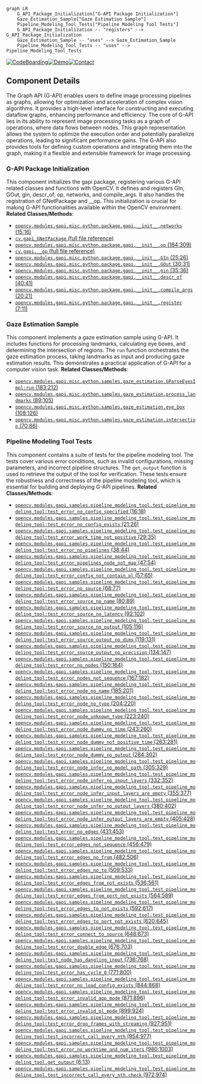 ```mermaid
graph LR
    G_API_Package_Initialization["G-API Package Initialization"]
    Gaze_Estimation_Sample["Gaze Estimation Sample"]
    Pipeline_Modeling_Tool_Tests["Pipeline Modeling Tool Tests"]
    G_API_Package_Initialization -- "registers" --> G_API_Package_Initialization
    Gaze_Estimation_Sample -- "uses" --> Gaze_Estimation_Sample
    Pipeline_Modeling_Tool_Tests -- "uses" --> Pipeline_Modeling_Tool_Tests
```
[![CodeBoarding](https://img.shields.io/badge/Generated%20by-CodeBoarding-9cf?style=flat-square)](https://github.com/CodeBoarding/CodeBoarding)[![Demo](https://img.shields.io/badge/Try%20our-Demo-blue?style=flat-square)](https://www.codeboarding.org/demo)[![Contact](https://img.shields.io/badge/Contact%20us%20-%20codeboarding@gmail.com-lightgrey?style=flat-square)](mailto:codeboarding@gmail.com)

## Component Details

The Graph API (G-API) enables users to define image processing pipelines as graphs, allowing for optimization and acceleration of complex vision algorithms. It provides a high-level interface for constructing and executing dataflow graphs, enhancing performance and efficiency. The core of G-API lies in its ability to represent image processing tasks as a graph of operations, where data flows between nodes. This graph representation allows the system to optimize the execution order and potentially parallelize operations, leading to significant performance gains. The G-API also provides tools for defining custom operations and integrating them into the graph, making it a flexible and extensible framework for image processing.

### G-API Package Initialization
This component initializes the gapi package, registering various G-API related classes and functions with OpenCV. It defines and registers GIn, GOut, gin, descr_of, op, networks, and compile_args. It also handles the registration of GNetPackage and __op. This initialization is crucial for making G-API functionalities available within the OpenCV environment.
**Related Classes/Methods**:

- <a href="https://github.com/opencv/opencv/blob/master/modules/gapi/misc/python/package/gapi/__init__.py#L15-L16" target="_blank" rel="noopener noreferrer">`opencv.modules.gapi.misc.python.package.gapi.__init__.networks` (15:16)</a>
- <a href="https://github.com/opencv/opencv/blob/master/apps/python_app_test.py#LNone-LNone" target="_blank" rel="noopener noreferrer">`cv.gapi_GNetPackage` (full file reference)</a>
- <a href="https://github.com/opencv/opencv/blob/master/modules/gapi/misc/python/package/gapi/__init__.py#L184-L309" target="_blank" rel="noopener noreferrer">`opencv.modules.gapi.misc.python.package.gapi.__init__.op` (184:309)</a>
- <a href="https://github.com/opencv/opencv/blob/master/apps/python_app_test.py#LNone-LNone" target="_blank" rel="noopener noreferrer">`cv.gapi.__op` (full file reference)</a>
- <a href="https://github.com/opencv/opencv/blob/master/modules/gapi/misc/python/package/gapi/__init__.py#L25-L26" target="_blank" rel="noopener noreferrer">`opencv.modules.gapi.misc.python.package.gapi.__init__.GIn` (25:26)</a>
- <a href="https://github.com/opencv/opencv/blob/master/modules/gapi/misc/python/package/gapi/__init__.py#L30-L31" target="_blank" rel="noopener noreferrer">`opencv.modules.gapi.misc.python.package.gapi.__init__.GOut` (30:31)</a>
- <a href="https://github.com/opencv/opencv/blob/master/modules/gapi/misc/python/package/gapi/__init__.py#L35-L36" target="_blank" rel="noopener noreferrer">`opencv.modules.gapi.misc.python.package.gapi.__init__.gin` (35:36)</a>
- <a href="https://github.com/opencv/opencv/blob/master/modules/gapi/misc/python/package/gapi/__init__.py#L40-L41" target="_blank" rel="noopener noreferrer">`opencv.modules.gapi.misc.python.package.gapi.__init__.descr_of` (40:41)</a>
- <a href="https://github.com/opencv/opencv/blob/master/modules/gapi/misc/python/package/gapi/__init__.py#L20-L21" target="_blank" rel="noopener noreferrer">`opencv.modules.gapi.misc.python.package.gapi.__init__.compile_args` (20:21)</a>
- <a href="https://github.com/opencv/opencv/blob/master/modules/gapi/misc/python/package/gapi/__init__.py#L7-L11" target="_blank" rel="noopener noreferrer">`opencv.modules.gapi.misc.python.package.gapi.__init__.register` (7:11)</a>


### Gaze Estimation Sample
This component implements a gaze estimation sample using G-API. It includes functions for processing landmarks, calculating eye boxes, and determining the intersection of regions. The `run` function orchestrates the gaze estimation process, taking landmarks as input and producing gaze estimation results. This demonstrates a practical application of G-API for a computer vision task.
**Related Classes/Methods**:

- <a href="https://github.com/opencv/opencv/blob/master/modules/gapi/misc/python/samples/gaze_estimation.py#L183-L212" target="_blank" rel="noopener noreferrer">`opencv.modules.gapi.misc.python.samples.gaze_estimation.GParseEyesImpl:run` (183:212)</a>
- <a href="https://github.com/opencv/opencv/blob/master/modules/gapi/misc/python/samples/gaze_estimation.py#L89-L105" target="_blank" rel="noopener noreferrer">`opencv.modules.gapi.misc.python.samples.gaze_estimation.process_landmarks` (89:105)</a>
- <a href="https://github.com/opencv/opencv/blob/master/modules/gapi/misc/python/samples/gaze_estimation.py#L108-L126" target="_blank" rel="noopener noreferrer">`opencv.modules.gapi.misc.python.samples.gaze_estimation.eye_box` (108:126)</a>
- <a href="https://github.com/opencv/opencv/blob/master/modules/gapi/misc/python/samples/gaze_estimation.py#L70-L86" target="_blank" rel="noopener noreferrer">`opencv.modules.gapi.misc.python.samples.gaze_estimation.intersection` (70:86)</a>


### Pipeline Modeling Tool Tests
This component contains a suite of tests for the pipeline modeling tool. The tests cover various error conditions, such as invalid configurations, missing parameters, and incorrect pipeline structures. The `get_output` function is used to retrieve the output of the tool for verification. These tests ensure the robustness and correctness of the pipeline modeling tool, which is essential for building and deploying G-API pipelines.
**Related Classes/Methods**:

- <a href="https://github.com/opencv/opencv/blob/master/modules/gapi/samples/pipeline_modeling_tool/test_pipeline_modeling_tool.py#L16-L18" target="_blank" rel="noopener noreferrer">`opencv.modules.gapi.samples.pipeline_modeling_tool.test_pipeline_modeling_tool:test_error_no_config_specified` (16:18)</a>
- <a href="https://github.com/opencv/opencv/blob/master/modules/gapi/samples/pipeline_modeling_tool/test_pipeline_modeling_tool.py#L21-L26" target="_blank" rel="noopener noreferrer">`opencv.modules.gapi.samples.pipeline_modeling_tool.test_pipeline_modeling_tool:test_error_no_config_exists` (21:26)</a>
- <a href="https://github.com/opencv/opencv/blob/master/modules/gapi/samples/pipeline_modeling_tool/test_pipeline_modeling_tool.py#L29-L35" target="_blank" rel="noopener noreferrer">`opencv.modules.gapi.samples.pipeline_modeling_tool.test_pipeline_modeling_tool:test_error_work_time_not_positive` (29:35)</a>
- <a href="https://github.com/opencv/opencv/blob/master/modules/gapi/samples/pipeline_modeling_tool/test_pipeline_modeling_tool.py#L38-L44" target="_blank" rel="noopener noreferrer">`opencv.modules.gapi.samples.pipeline_modeling_tool.test_pipeline_modeling_tool:test_error_no_pipelines` (38:44)</a>
- <a href="https://github.com/opencv/opencv/blob/master/modules/gapi/samples/pipeline_modeling_tool/test_pipeline_modeling_tool.py#L47-L54" target="_blank" rel="noopener noreferrer">`opencv.modules.gapi.samples.pipeline_modeling_tool.test_pipeline_modeling_tool:test_error_pipelines_node_not_map` (47:54)</a>
- <a href="https://github.com/opencv/opencv/blob/master/modules/gapi/samples/pipeline_modeling_tool/test_pipeline_modeling_tool.py#L57-L65" target="_blank" rel="noopener noreferrer">`opencv.modules.gapi.samples.pipeline_modeling_tool.test_pipeline_modeling_tool:test_error_config_not_contain_pl` (57:65)</a>
- <a href="https://github.com/opencv/opencv/blob/master/modules/gapi/samples/pipeline_modeling_tool/test_pipeline_modeling_tool.py#L68-L77" target="_blank" rel="noopener noreferrer">`opencv.modules.gapi.samples.pipeline_modeling_tool.test_pipeline_modeling_tool:test_error_no_source` (68:77)</a>
- <a href="https://github.com/opencv/opencv/blob/master/modules/gapi/samples/pipeline_modeling_tool/test_pipeline_modeling_tool.py#L80-L89" target="_blank" rel="noopener noreferrer">`opencv.modules.gapi.samples.pipeline_modeling_tool.test_pipeline_modeling_tool:test_error_source_no_name` (80:89)</a>
- <a href="https://github.com/opencv/opencv/blob/master/modules/gapi/samples/pipeline_modeling_tool/test_pipeline_modeling_tool.py#L92-L102" target="_blank" rel="noopener noreferrer">`opencv.modules.gapi.samples.pipeline_modeling_tool.test_pipeline_modeling_tool:test_error_source_no_latency` (92:102)</a>
- <a href="https://github.com/opencv/opencv/blob/master/modules/gapi/samples/pipeline_modeling_tool/test_pipeline_modeling_tool.py#L105-L116" target="_blank" rel="noopener noreferrer">`opencv.modules.gapi.samples.pipeline_modeling_tool.test_pipeline_modeling_tool:test_error_source_no_output` (105:116)</a>
- <a href="https://github.com/opencv/opencv/blob/master/modules/gapi/samples/pipeline_modeling_tool/test_pipeline_modeling_tool.py#L119-L131" target="_blank" rel="noopener noreferrer">`opencv.modules.gapi.samples.pipeline_modeling_tool.test_pipeline_modeling_tool:test_error_source_output_no_dims` (119:131)</a>
- <a href="https://github.com/opencv/opencv/blob/master/modules/gapi/samples/pipeline_modeling_tool/test_pipeline_modeling_tool.py#L134-L147" target="_blank" rel="noopener noreferrer">`opencv.modules.gapi.samples.pipeline_modeling_tool.test_pipeline_modeling_tool:test_error_source_output_no_precision` (134:147)</a>
- <a href="https://github.com/opencv/opencv/blob/master/modules/gapi/samples/pipeline_modeling_tool/test_pipeline_modeling_tool.py#L150-L164" target="_blank" rel="noopener noreferrer">`opencv.modules.gapi.samples.pipeline_modeling_tool.test_pipeline_modeling_tool:test_error_no_nodes` (150:164)</a>
- <a href="https://github.com/opencv/opencv/blob/master/modules/gapi/samples/pipeline_modeling_tool/test_pipeline_modeling_tool.py#L167-L182" target="_blank" rel="noopener noreferrer">`opencv.modules.gapi.samples.pipeline_modeling_tool.test_pipeline_modeling_tool:test_error_nodes_not_sequence` (167:182)</a>
- <a href="https://github.com/opencv/opencv/blob/master/modules/gapi/samples/pipeline_modeling_tool/test_pipeline_modeling_tool.py#L185-L201" target="_blank" rel="noopener noreferrer">`opencv.modules.gapi.samples.pipeline_modeling_tool.test_pipeline_modeling_tool:test_error_node_no_name` (185:201)</a>
- <a href="https://github.com/opencv/opencv/blob/master/modules/gapi/samples/pipeline_modeling_tool/test_pipeline_modeling_tool.py#L204-L220" target="_blank" rel="noopener noreferrer">`opencv.modules.gapi.samples.pipeline_modeling_tool.test_pipeline_modeling_tool:test_error_node_no_type` (204:220)</a>
- <a href="https://github.com/opencv/opencv/blob/master/modules/gapi/samples/pipeline_modeling_tool/test_pipeline_modeling_tool.py#L223-L240" target="_blank" rel="noopener noreferrer">`opencv.modules.gapi.samples.pipeline_modeling_tool.test_pipeline_modeling_tool:test_error_node_unknown_type` (223:240)</a>
- <a href="https://github.com/opencv/opencv/blob/master/modules/gapi/samples/pipeline_modeling_tool/test_pipeline_modeling_tool.py#L243-L260" target="_blank" rel="noopener noreferrer">`opencv.modules.gapi.samples.pipeline_modeling_tool.test_pipeline_modeling_tool:test_error_node_dummy_no_time` (243:260)</a>
- <a href="https://github.com/opencv/opencv/blob/master/modules/gapi/samples/pipeline_modeling_tool/test_pipeline_modeling_tool.py#L263-L281" target="_blank" rel="noopener noreferrer">`opencv.modules.gapi.samples.pipeline_modeling_tool.test_pipeline_modeling_tool:test_error_node_dummy_not_positive_time` (263:281)</a>
- <a href="https://github.com/opencv/opencv/blob/master/modules/gapi/samples/pipeline_modeling_tool/test_pipeline_modeling_tool.py#L284-L302" target="_blank" rel="noopener noreferrer">`opencv.modules.gapi.samples.pipeline_modeling_tool.test_pipeline_modeling_tool:test_error_node_dummy_no_output` (284:302)</a>
- <a href="https://github.com/opencv/opencv/blob/master/modules/gapi/samples/pipeline_modeling_tool/test_pipeline_modeling_tool.py#L305-L329" target="_blank" rel="noopener noreferrer">`opencv.modules.gapi.samples.pipeline_modeling_tool.test_pipeline_modeling_tool:test_error_node_infer_no_model_path` (305:329)</a>
- <a href="https://github.com/opencv/opencv/blob/master/modules/gapi/samples/pipeline_modeling_tool/test_pipeline_modeling_tool.py#L332-L352" target="_blank" rel="noopener noreferrer">`opencv.modules.gapi.samples.pipeline_modeling_tool.test_pipeline_modeling_tool:test_error_node_infer_no_input_layers` (332:352)</a>
- <a href="https://github.com/opencv/opencv/blob/master/modules/gapi/samples/pipeline_modeling_tool/test_pipeline_modeling_tool.py#L355-L377" target="_blank" rel="noopener noreferrer">`opencv.modules.gapi.samples.pipeline_modeling_tool.test_pipeline_modeling_tool:test_error_node_infer_input_layers_are_empty` (355:377)</a>
- <a href="https://github.com/opencv/opencv/blob/master/modules/gapi/samples/pipeline_modeling_tool/test_pipeline_modeling_tool.py#L380-L402" target="_blank" rel="noopener noreferrer">`opencv.modules.gapi.samples.pipeline_modeling_tool.test_pipeline_modeling_tool:test_error_node_infer_no_output_layers` (380:402)</a>
- <a href="https://github.com/opencv/opencv/blob/master/modules/gapi/samples/pipeline_modeling_tool/test_pipeline_modeling_tool.py#L405-L428" target="_blank" rel="noopener noreferrer">`opencv.modules.gapi.samples.pipeline_modeling_tool.test_pipeline_modeling_tool:test_error_node_infer_output_layers_are_empty` (405:428)</a>
- <a href="https://github.com/opencv/opencv/blob/master/modules/gapi/samples/pipeline_modeling_tool/test_pipeline_modeling_tool.py#L431-L453" target="_blank" rel="noopener noreferrer">`opencv.modules.gapi.samples.pipeline_modeling_tool.test_pipeline_modeling_tool:test_error_no_edges` (431:453)</a>
- <a href="https://github.com/opencv/opencv/blob/master/modules/gapi/samples/pipeline_modeling_tool/test_pipeline_modeling_tool.py#L456-L479" target="_blank" rel="noopener noreferrer">`opencv.modules.gapi.samples.pipeline_modeling_tool.test_pipeline_modeling_tool:test_error_edges_not_sequence` (456:479)</a>
- <a href="https://github.com/opencv/opencv/blob/master/modules/gapi/samples/pipeline_modeling_tool/test_pipeline_modeling_tool.py#L482-L506" target="_blank" rel="noopener noreferrer">`opencv.modules.gapi.samples.pipeline_modeling_tool.test_pipeline_modeling_tool:test_error_edges_no_from` (482:506)</a>
- <a href="https://github.com/opencv/opencv/blob/master/modules/gapi/samples/pipeline_modeling_tool/test_pipeline_modeling_tool.py#L509-L533" target="_blank" rel="noopener noreferrer">`opencv.modules.gapi.samples.pipeline_modeling_tool.test_pipeline_modeling_tool:test_error_edges_no_to` (509:533)</a>
- <a href="https://github.com/opencv/opencv/blob/master/modules/gapi/samples/pipeline_modeling_tool/test_pipeline_modeling_tool.py#L536-L561" target="_blank" rel="noopener noreferrer">`opencv.modules.gapi.samples.pipeline_modeling_tool.test_pipeline_modeling_tool:test_error_edges_from_not_exists` (536:561)</a>
- <a href="https://github.com/opencv/opencv/blob/master/modules/gapi/samples/pipeline_modeling_tool/test_pipeline_modeling_tool.py#L564-L589" target="_blank" rel="noopener noreferrer">`opencv.modules.gapi.samples.pipeline_modeling_tool.test_pipeline_modeling_tool:test_error_edges_from_port_not_exists` (564:589)</a>
- <a href="https://github.com/opencv/opencv/blob/master/modules/gapi/samples/pipeline_modeling_tool/test_pipeline_modeling_tool.py#L592-L617" target="_blank" rel="noopener noreferrer">`opencv.modules.gapi.samples.pipeline_modeling_tool.test_pipeline_modeling_tool:test_error_edges_to_not_exists` (592:617)</a>
- <a href="https://github.com/opencv/opencv/blob/master/modules/gapi/samples/pipeline_modeling_tool/test_pipeline_modeling_tool.py#L620-L645" target="_blank" rel="noopener noreferrer">`opencv.modules.gapi.samples.pipeline_modeling_tool.test_pipeline_modeling_tool:test_error_edges_to_port_not_exists` (620:645)</a>
- <a href="https://github.com/opencv/opencv/blob/master/modules/gapi/samples/pipeline_modeling_tool/test_pipeline_modeling_tool.py#L648-L673" target="_blank" rel="noopener noreferrer">`opencv.modules.gapi.samples.pipeline_modeling_tool.test_pipeline_modeling_tool:test_error_connect_to_source` (648:673)</a>
- <a href="https://github.com/opencv/opencv/blob/master/modules/gapi/samples/pipeline_modeling_tool/test_pipeline_modeling_tool.py#L676-L703" target="_blank" rel="noopener noreferrer">`opencv.modules.gapi.samples.pipeline_modeling_tool.test_pipeline_modeling_tool:test_error_double_edge` (676:703)</a>
- <a href="https://github.com/opencv/opencv/blob/master/modules/gapi/samples/pipeline_modeling_tool/test_pipeline_modeling_tool.py#L736-L768" target="_blank" rel="noopener noreferrer">`opencv.modules.gapi.samples.pipeline_modeling_tool.test_pipeline_modeling_tool:test_node_has_dangling_input` (736:768)</a>
- <a href="https://github.com/opencv/opencv/blob/master/modules/gapi/samples/pipeline_modeling_tool/test_pipeline_modeling_tool.py#L771-L800" target="_blank" rel="noopener noreferrer">`opencv.modules.gapi.samples.pipeline_modeling_tool.test_pipeline_modeling_tool:test_error_has_cycle_0` (771:800)</a>
- <a href="https://github.com/opencv/opencv/blob/master/modules/gapi/samples/pipeline_modeling_tool/test_pipeline_modeling_tool.py#L844-L868" target="_blank" rel="noopener noreferrer">`opencv.modules.gapi.samples.pipeline_modeling_tool.test_pipeline_modeling_tool:test_error_no_load_config_exists` (844:868)</a>
- <a href="https://github.com/opencv/opencv/blob/master/modules/gapi/samples/pipeline_modeling_tool/test_pipeline_modeling_tool.py#L871-L896" target="_blank" rel="noopener noreferrer">`opencv.modules.gapi.samples.pipeline_modeling_tool.test_pipeline_modeling_tool:test_error_invalid_app_mode` (871:896)</a>
- <a href="https://github.com/opencv/opencv/blob/master/modules/gapi/samples/pipeline_modeling_tool/test_pipeline_modeling_tool.py#L899-L924" target="_blank" rel="noopener noreferrer">`opencv.modules.gapi.samples.pipeline_modeling_tool.test_pipeline_modeling_tool:test_error_invalid_pl_mode` (899:924)</a>
- <a href="https://github.com/opencv/opencv/blob/master/modules/gapi/samples/pipeline_modeling_tool/test_pipeline_modeling_tool.py#L927-L951" target="_blank" rel="noopener noreferrer">`opencv.modules.gapi.samples.pipeline_modeling_tool.test_pipeline_modeling_tool:test_error_drop_frames_with_streaming` (927:951)</a>
- <a href="https://github.com/opencv/opencv/blob/master/modules/gapi/samples/pipeline_modeling_tool/test_pipeline_modeling_tool.py#L954-L977" target="_blank" rel="noopener noreferrer">`opencv.modules.gapi.samples.pipeline_modeling_tool.test_pipeline_modeling_tool:test_incorrect_call_every_nth` (954:977)</a>
- <a href="https://github.com/opencv/opencv/blob/master/modules/gapi/samples/pipeline_modeling_tool/test_pipeline_modeling_tool.py#L980-L1003" target="_blank" rel="noopener noreferrer">`opencv.modules.gapi.samples.pipeline_modeling_tool.test_pipeline_modeling_tool:test_error_no_worktime_and_num_iters` (980:1003)</a>
- <a href="https://github.com/opencv/opencv/blob/master/modules/gapi/samples/pipeline_modeling_tool/test_pipeline_modeling_tool.py#L6-L13" target="_blank" rel="noopener noreferrer">`opencv.modules.gapi.samples.pipeline_modeling_tool.test_pipeline_modeling_tool.get_output` (6:13)</a>
- <a href="https://github.com/opencv/opencv/blob/master/modules/gapi/samples/pipeline_modeling_tool/test_pipeline_modeling_tool.py#L972-L974" target="_blank" rel="noopener noreferrer">`opencv.modules.gapi.samples.pipeline_modeling_tool.test_pipeline_modeling_tool.test_incorrect_call_every_nth.check` (972:974)</a>